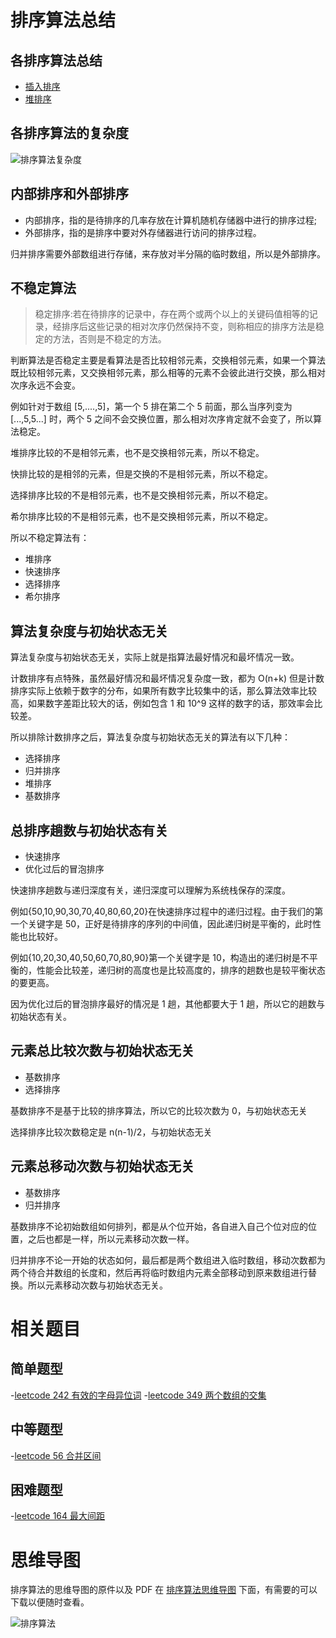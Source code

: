 # 排序算法总结

## 各排序算法总结

- [插入排序](https://cnymw.github.io/go-study/docs/算法-插入排序.html)
- [堆排序](https://cnymw.github.io/go-study/docs/算法-堆排序.html)


## 各排序算法的复杂度

![排序算法复杂度](https://cnymw.github.io/go-study/docs/img/算法-排序算法/算法-排序算法-排序算法复杂度.png)

## 内部排序和外部排序

- 内部排序，指的是待排序的几率存放在计算机随机存储器中进行的排序过程;
- 外部排序，指的是排序中要对外存储器进行访问的排序过程。

归并排序需要外部数组进行存储，来存放对半分隔的临时数组，所以是外部排序。

## 不稳定算法

> 稳定排序:若在待排序的记录中，存在两个或两个以上的关键码值相等的记录，经排序后这些记录的相对次序仍然保持不变，则称相应的排序方法是稳定的方法，否则是不稳定的方法。

判断算法是否稳定主要是看算法是否比较相邻元素，交换相邻元素，如果一个算法既比较相邻元素，又交换相邻元素，那么相等的元素不会彼此进行交换，那么相对次序永远不会变。

例如针对于数组 [5,....,5]，第一个 5 排在第二个 5 前面，那么当序列变为 [...,5,5...] 时，两个 5 之间不会交换位置，那么相对次序肯定就不会变了，所以算法稳定。

堆排序比较的不是相邻元素，也不是交换相邻元素，所以不稳定。

快排比较的是相邻的元素，但是交换的不是相邻元素，所以不稳定。

选择排序比较的不是相邻元素，也不是交换相邻元素，所以不稳定。

希尔排序比较的不是相邻元素，也不是交换相邻元素，所以不稳定。

所以不稳定算法有：

- 堆排序
- 快速排序
- 选择排序
- 希尔排序


## 算法复杂度与初始状态无关

算法复杂度与初始状态无关，实际上就是指算法最好情况和最坏情况一致。

计数排序有点特殊，虽然最好情况和最坏情况复杂度一致，都为 O(n+k) 但是计数排序实际上依赖于数字的分布，如果所有数字比较集中的话，那么算法效率比较高，如果数字差距比较大的话，例如包含 1 和 10^9 这样的数字的话，那效率会比较差。

所以排除计数排序之后，算法复杂度与初始状态无关的算法有以下几种：

- 选择排序
- 归并排序
- 堆排序
- 基数排序

## 总排序趟数与初始状态有关
- 快速排序
- 优化过后的冒泡排序

快速排序趟数与递归深度有关，递归深度可以理解为系统栈保存的深度。

例如{50,10,90,30,70,40,80,60,20}在快速排序过程中的递归过程。由于我们的第一个关键字是 50，正好是待排序的序列的中间值，因此递归树是平衡的，此时性能也比较好。

例如{10,20,30,40,50,60,70,80,90}第一个关键字是 10，构造出的递归树是不平衡的，性能会比较差，递归树的高度也是比较高度的，排序的趟数也是较平衡状态的要更高。

因为优化过后的冒泡排序最好的情况是 1 趟，其他都要大于 1 趟，所以它的趟数与初始状态有关。

## 元素总比较次数与初始状态无关
- 基数排序
- 选择排序

基数排序不是基于比较的排序算法，所以它的比较次数为 0，与初始状态无关

选择排序比较次数稳定是  n(n-1)/2，与初始状态无关

## 元素总移动次数与初始状态无关
- 基数排序
- 归并排序

基数排序不论初始数组如何排列，都是从个位开始，各自进入自己个位对应的位置，之后也都是一样，所以元素移动次数一样。

归并排序不论一开始的状态如何，最后都是两个数组进入临时数组，移动次数都为两个待合并数组的长度和，然后再将临时数组内元素全部移动到原来数组进行替换。所以元素移动次数与初始状态无关。

# 相关题目

## 简单题型

-[leetcode 242 有效的字母异位词](https://cnymw.github.io/go-study/docs/leetcode-242-有效的字母异位词.html)
-[leetcode 349 两个数组的交集](https://cnymw.github.io/go-study/docs/leetcode-349-两个数组的交集.html)


## 中等题型

-[leetcode 56 合并区间](https://cnymw.github.io/go-study/docs/leetcode-56-合并区间.html)


## 困难题型

-[leetcode 164 最大间距](https://cnymw.github.io/go-study/docs/leetcode-164-最大间距.html)

# 思维导图

排序算法的思维导图的原件以及 PDF 在 [排序算法思维导图](https://github.com/cnymw/go-study/tree/master/docs/mind/算法-排序算法) 下面，有需要的可以下载以便随时查看。

![排序算法](https://cnymw.github.io/go-study/docs/img/算法-排序算法/算法-排序算法-思维导图.jpg)
